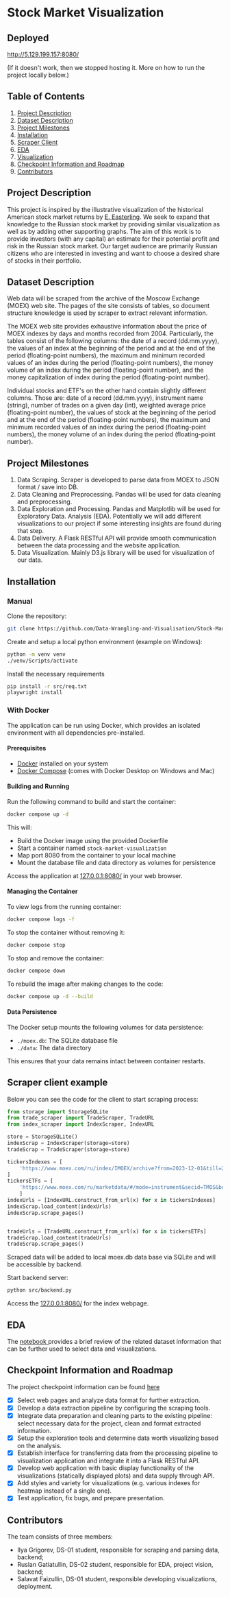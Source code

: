 # Stock Market Visualization

## Deployed

http://5.129.199.157:8080/

(If it doesn't work, then we stopped hosting it. More on how to run the project locally below.)

## Table of Contents
<ol>
<li> <a href="#description">Project Description</a> </li>
<li> <a href="#dataset">Dataset Description</a> </li>
<li> <a href="#milestones">Project Milestones</a> </li>
<li> <a href="#installation">Installation</a> </li>
<li> <a href="#scraper">Scraper Client</a> </li>
<li> <a href="#eda">EDA</a> </li>
<li> <a href="#visualization">Visualization</a> </li>
<li> <a href="#roadmap">Checkpoint Information and Roadmap</a> </li>
<li> <a href="#contributors">Contributors</a> </li>
</ol>

<a name="description"> <h2> Project Description </h2> </a>
<p>
This project is inspired by the illustrative visualization of the historical American stock market returns by <a href="https://archive.nytimes.com/www.nytimes.com/interactive/2011/01/02/business/20110102-metrics-graphic.html">E. Easterling</a>. We seek to expand that knowledge to the Russian stock market by providing similar visualization as well as by adding other supporting graphs. The aim of this work is to provide investors (with any capital) an estimate for their potential profit and risk in the Russian stock market. Our target audience are primarily Russian citizens who are interested in investing and want to choose a desired share of stocks in their portfolio.
</p>

<a name="dataset"> <h2> Dataset Description </h2> </a>
<p>
Web data will be scraped from the archive of the Moscow Exchange (MOEX) web site. The pages of the site consists of tables, so document structure knowledge is used by scraper to extract relevant information.
</p>
<p>
The MOEX web site provides exhaustive information about the price of MOEX indexes by days and months recorded from 2004. Particularly, the tables consist of the following columns: the date of a record (dd.mm.yyyy), the values of an index at the beginning of the period and at the end of the period (floating-point numbers), the maximum and minimum recorded values of an index during the period (floating-point numbers), the money volume of an index during the period (floating-point number), and the money capitalization of index during the period (floating-point number).

Individual stocks and ETF's on the other hand contain slightly different columns. Those are: date of a record (dd.mm.yyyy), instrument name (string), number of trades on a given day (int), weighted average price (floating-point number), the values of stock at the beginning of the period and at the end of the period (floating-point numbers), the maximum and minimum recorded values of an index during the period (floating-point numbers), the money volume of an index during the period (floating-point number).
</p>

<a name="milestones"> <h2> Project Milestones </h2> </a>
<ol>
<li>Data Scraping. Scraper is developed to parse data from MOEX to JSON format / save into DB. </li>
<li>Data Cleaning and Preprocessing. Pandas will be used for data cleaning and preprocessing. </li>
<li>Data Exploration and Processing. Pandas and Matplotlib will be used for Exploratory Data. Analysis (EDA). Potentially we will add different visualizations to our project if some interesting insights are found during that step. </li>
<li>Data Delivery. A Flask RESTful API will provide smooth communication between the data processing and the website application. </li>
<li> Data Visualization. Mainly D3.js library will be used for visualization of our data. </li>
</ol>

<a name="installation"> <h2> Installation </h2> </a>
<h3> Manual </h3>
Clone the repository:

```bash
git clone https://github.com/Data-Wrangling-and-Visualisation/Stock-Market-Visualization
```

Create and setup a local python environment (example on Windows):
```bash
python -m venv venv
./venv/Scripts/activate
```

Install the necessary requirements
```bash
pip install -r src/req.txt
playwright install
```

<h3> With Docker </h3>

The application can be run using Docker, which provides an isolated environment with all dependencies pre-installed.

#### Prerequisites
- [Docker](https://docs.docker.com/get-docker/) installed on your system
- [Docker Compose](https://docs.docker.com/compose/install/) (comes with Docker Desktop on Windows and Mac)

#### Building and Running
Run the following command to build and start the container:

```bash
docker compose up -d
```

This will:
- Build the Docker image using the provided Dockerfile
- Start a container named `stock-market-visualization`
- Map port 8080 from the container to your local machine
- Mount the database file and data directory as volumes for persistence

Access the application at <a href="http://127.0.0.1:8080/">127.0.0.1:8080/</a> in your web browser.

#### Managing the Container

To view logs from the running container:
```bash
docker compose logs -f
```

To stop the container without removing it:
```bash
docker compose stop
```

To stop and remove the container:
```bash
docker compose down
```

To rebuild the image after making changes to the code:
```bash
docker compose up -d --build
```

#### Data Persistence
The Docker setup mounts the following volumes for data persistence:
- `./moex.db`: The SQLite database file
- `./data`: The data directory

This ensures that your data remains intact between container restarts.

<a name="scraper"> <h2> Scraper client example </h2> </a>
Below you can see the code for the client to start scraping process:
```Python
from storage import StorageSQLite
from trade_scraper import TradeScraper, TradeURL
from index_scraper import IndexScraper, IndexURL

store = StorageSQLite()
indexScrap = IndexScraper(storage=store)
tradeScrap = TradeScraper(storage=store)

tickersIndexes = [
    'https://www.moex.com/ru/index/IMOEX/archive?from=2023-12-01&till=2025-03-27&sort=TRADEDATE&order=desc'
]
tickersETFs = [
    'https://www.moex.com/ru/marketdata/#/mode=instrument&secid=TMOS&boardgroupid=57&mode_type=history&date_from=2024-08-26&date_till=2025-03-28'
    ]
indexUrls = [IndexURL.construct_from_url(x) for x in tickersIndexes]
indexScrap.load_content(indexUrls)
indexScrap.scrape_pages()


tradeUrls = [TradeURL.construct_from_url(x) for x in tickersETFs]
tradeScrap.load_content(tradeUrls)
tradeScrap.scrape_pages()
```
Scraped data will be added to local moex.db data base via SQLite and will be accessible by backend.

Start backend server:
```bash
python src/backend.py
```

Access the <a href="http://127.0.0.1:8080/">127.0.0.1:8080/</a> for the index webpage.
<a name="eda"> <h2> EDA </h2> </a>
The <a href="https://github.com/Data-Wrangling-and-Visualisation/Stock-Market-Visualization/blob/EDA/Russia_Stock_Market_Index.ipynb">notebook </a> provides a brief review of the related dataset information that can be further used to select data and visualizations.

<a name="roadmap"> <h2> Checkpoint Information and Roadmap </h2> </a>
The project checkpoint information can be found <a href="https://github.com/Data-Wrangling-and-Visualisation/Stock-Market-Visualization/blob/Checkpoints/DWV_Checkpoint.pdf">here </a>

- [x] Select web pages and analyze data format for further extraction.
- [x] Develop a data extraction pipeline by configuring the scraping tools.
- [x] Integrate data preparation and cleaning parts to the existing pipeline: select necessary data for the project, clean and format extracted information.
- [x] Setup the exploration tools and determine data worth visualizing based on the analysis.
- [x] Establish interface for transferring data from the processing pipeline to visualization application and integrate it into a Flask RESTful API.
- [x] Develop web application with basic display functionality of the visualizations (statically displayed plots) and data supply through API.
- [x] Add styles and variety for visualizations (e.g. various indexes for heatmap instead of a single one).
- [x] Test application, fix bugs, and prepare presentation.

<a name="contributors"> <h2> Contributors </h2> </a>
The team consists of three members:
- Ilya Grigorev, DS-01 student, responsible for scraping and parsing data, backend;
- Ruslan Gatiatullin, DS-02 student, responsible for EDA, project vision, backend;
- Salavat Faizullin, DS-01 student, responsible developing visualizations, deployment.

